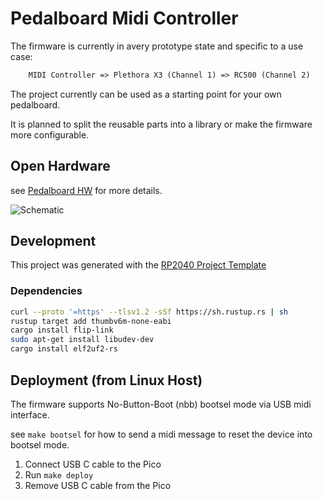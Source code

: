 # Pedalboard Midi Controller

The firmware is currently in avery prototype state and specific to a use case:

```txt
    MIDI Controller => Plethora X3 (Channel 1) => RC500 (Channel 2)
```

The project currently can be used as a starting point for your own pedalboard.

It is planned to split the reusable parts into a library or make the firmware
more configurable.

## Open Hardware

see [Pedalboard HW](https://github.com/pedalboard/pedalboard-hw) for more details.

![Schematic](https://pedalboard.github.io/pedalboard-hw-site/Schematic/pedalboard-hw-MIDI.svg)

## Development

This project was generated with the [RP2040 Project Template](https://github.com/rp-rs/rp2040-project-template)

### Dependencies

```bash
curl --proto '=https' --tlsv1.2 -sSf https://sh.rustup.rs | sh
rustup target add thumbv6m-none-eabi
cargo install flip-link
sudo apt-get install libudev-dev
cargo install elf2uf2-rs
```

## Deployment (from Linux Host)

The firmware supports No-Button-Boot (nbb) bootsel mode via USB midi interface.

see `make bootsel` for how to send a midi message to reset the device into
bootsel mode.

1. Connect USB C cable to the Pico
2. Run `make deploy`
3. Remove USB C cable from the Pico
